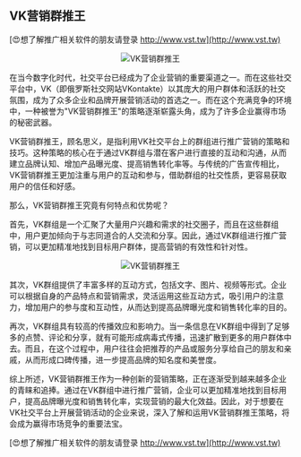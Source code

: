 ## **VK营销群推王**

[😍想了解推广相关软件的朋友请登录 http://www.vst.tw](http://www.vst.tw)

 <center><img src="https://vst.tw/MP4/tuiguang/png/3.png" alt="VK营销群推王"></center>

在当今数字化时代，社交平台已经成为了企业营销的重要渠道之一。而在这些社交平台中，VK（即俄罗斯社交网站VKontakte）以其庞大的用户群体和活跃的社交氛围，成为了众多企业和品牌开展营销活动的首选之一。而在这个充满竞争的环境中，一种被誉为"VK营销群推王"的策略逐渐崭露头角，成为了许多企业赢得市场的秘密武器。

VK营销群推王，顾名思义，是指利用VK社交平台上的群组进行推广营销的策略和技巧。这种策略的核心在于通过VK群组与潜在客户进行直接的互动和沟通，从而建立品牌认知、增加产品曝光度、提高销售转化率等。与传统的广告宣传相比，VK营销群推王更加注重与用户的互动和参与，借助群组的社交性质，更容易获取用户的信任和好感。

那么，VK营销群推王究竟有何特点和优势呢？

首先，VK群组是一个汇聚了大量用户兴趣和需求的社交圈子，而且在这些群组中，用户更加倾向于与志同道合的人交流和分享。因此，通过VK群组进行推广营销，可以更加精准地找到目标用户群体，提高营销的有效性和针对性。

 <center><img src="https://vst.tw/MP4/tuiguang/png/5.png" alt="VK营销群推王"></center>

其次，VK群组提供了丰富多样的互动方式，包括文字、图片、视频等形式。企业可以根据自身的产品特点和营销需求，灵活运用这些互动方式，吸引用户的注意力，增加用户的参与度和互动性，从而达到提高品牌曝光度和销售转化率的目的。

再次，VK群组具有较高的传播效应和影响力。当一条信息在VK群组中得到了足够多的点赞、评论和分享，就有可能形成病毒式传播，迅速扩散到更多的用户群体中去。而且，在这个过程中，用户往往会把推荐的产品或服务分享给自己的朋友和亲戚，从而形成口碑传播，进一步提高品牌的知名度和美誉度。

综上所述，VK营销群推王作为一种创新的营销策略，正在逐渐受到越来越多企业的青睐和追捧。通过在VK群组中进行推广营销，企业可以更加精准地找到目标用户，提高品牌曝光度和销售转化率，实现营销的最大化效益。因此，对于想要在VK社交平台上开展营销活动的企业来说，深入了解和运用VK营销群推王策略，将会成为赢得市场竞争的重要法宝。

[😍想了解推广相关软件的朋友请登录 http://www.vst.tw](http://www.vst.tw)



